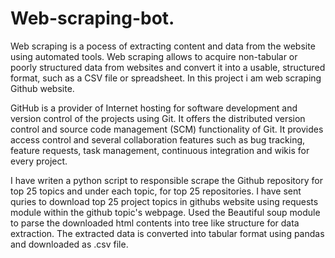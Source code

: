 # Web-scraping-bot.

Web scraping is a pocess of extracting content and data from the website using automated tools. Web scraping allows to acquire non-tabular or poorly structured data from websites and convert it into a usable, structured format, such as a CSV file or spreadsheet. In this project i am web scraping Github website.

GitHub is a provider of Internet hosting for software development and version control of the projects using Git. It offers the distributed version control and source code management (SCM) functionality of Git. It provides access control and several collaboration features such as bug tracking, feature requests, task management, continuous integration and wikis for every project.

I have writen a python script  to responsible scrape the Github repository for top 25 topics and under each topic, for top 25 repositories. I have sent quries to download top 25 project topics in githubs website using requests module within the github topic's webpage. Used the Beautiful soup module to parse the downloaded html contents into tree like structure for data extraction. The extracted data is converted into tabular format using pandas and downloaded as .csv file.




